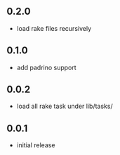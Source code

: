 ## 0.2.0

* load rake files recursively

## 0.1.0

* add padrino support

## 0.0.2

* load all rake task under lib/tasks/

## 0.0.1

* initial release
